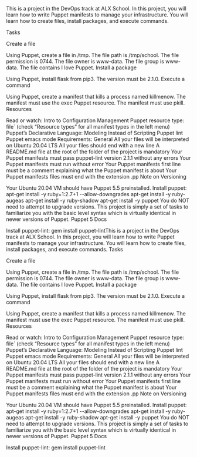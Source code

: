 This is a project in the DevOps track at ALX School. In this project, you will learn how to write Puppet manifests to manage your infrastructure. You will learn how to create files, install packages, and execute commands.

Tasks

Create a file

Using Puppet, create a file in /tmp.
The file path is /tmp/school.
The file permission is 0744.
The file owner is www-data.
The file group is www-data.
The file contains I love Puppet.
Install a package

Using Puppet, install flask from pip3.
The version must be 2.1.0.
Execute a command

Using Puppet, create a manifest that kills a process named killmenow.
The manifest must use the exec Puppet resource.
The manifest must use pkill.
Resources

Read or watch:
Intro to Configuration Management
Puppet resource type: file` (check “Resource types” for all manifest types in the left menu)
Puppet’s Declarative Language: Modeling Instead of Scripting
Puppet lint
Puppet emacs mode
Requirements:
General
All your files will be interpreted on Ubuntu 20.04 LTS
All your files should end with a new line
A README.md file at the root of the folder of the project is mandatory
Your Puppet manifests must pass puppet-lint version 2.1.1 without any errors
Your Puppet manifests must run without error
Your Puppet manifests first line must be a comment explaining what the Puppet manifest is about
Your Puppet manifests files must end with the extension .pp
Note on Versioning

Your Ubuntu 20.04 VM should have Puppet 5.5 preinstalled.
Install puppet:
apt-get install -y ruby=1:2.7+1 --allow-downgrades
apt-get install -y ruby-augeas
apt-get install -y ruby-shadow
apt-get install -y puppet
You do NOT need to attempt to upgrade versions. This project is simply a set of tasks to familiarize you with the basic level syntax which is virtually identical in newer versions of Puppet.
Puppet 5 Docs

Install puppet-lint:
gem install puppet-lintThis is a project in the DevOps track at ALX School. In this project, you will learn how to write Puppet manifests to manage your infrastructure. You will learn how to create files, install packages, and execute commands.
Tasks

Create a file

Using Puppet, create a file in /tmp.
The file path is /tmp/school.
The file permission is 0744.
The file owner is www-data.
The file group is www-data.
The file contains I love Puppet.
Install a package

Using Puppet, install flask from pip3.
The version must be 2.1.0.
Execute a command

Using Puppet, create a manifest that kills a process named killmenow.
The manifest must use the exec Puppet resource.
The manifest must use pkill.
Resources

Read or watch:
Intro to Configuration Management
Puppet resource type: file` (check “Resource types” for all manifest types in the left menu)
Puppet’s Declarative Language: Modeling Instead of Scripting
Puppet lint
Puppet emacs mode
Requirements:
General
All your files will be interpreted on Ubuntu 20.04 LTS
All your files should end with a new line
A README.md file at the root of the folder of the project is mandatory
Your Puppet manifests must pass puppet-lint version 2.1.1 without any errors
Your Puppet manifests must run without error
Your Puppet manifests first line must be a comment explaining what the Puppet manifest is about
Your Puppet manifests files must end with the extension .pp
Note on Versioning

Your Ubuntu 20.04 VM should have Puppet 5.5 preinstalled.
Install puppet:
apt-get install -y ruby=1:2.7+1 --allow-downgrades
apt-get install -y ruby-augeas
apt-get install -y ruby-shadow
apt-get install -y puppet
You do NOT need to attempt to upgrade versions. This project is simply a set of tasks to familiarize you with the basic level syntax which is virtually identical in newer versions of Puppet.
Puppet 5 Docs

Install puppet-lint:
gem install puppet-lint
